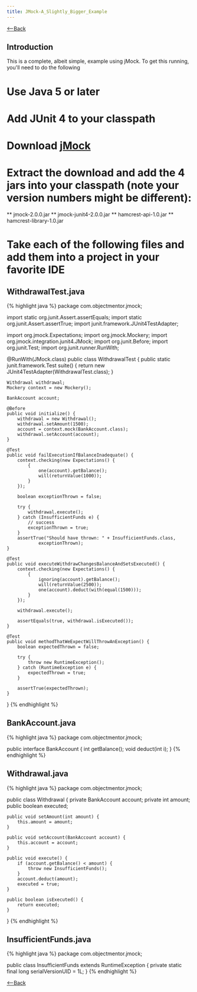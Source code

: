 ```yaml
---
title: JMock-A_Slightly_Bigger_Example
---
```

[<--Back](TDD_Example_Catalog)

## Introduction
This is a complete, albeit simple, example using jMock. To get this running, you'll need to do the following
# Use Java 5 or later
# Add JUnit 4 to your classpath
# Download [jMock](http://www.jmock.org/download.html)
# Extract the download and add the 4 jars into your classpath (note your version numbers might be different):
** jmock-2.0.0.jar
** jmock-junit4-2.0.0.jar
** hamcrest-api-1.0.jar
** hamcrest-library-1.0.jar
# Take each of the following files and add them into a project in your favorite IDE

## WithdrawalTest.java
{% highlight java %}
package com.objectmentor.jmock;

import static org.junit.Assert.assertEquals;
import static org.junit.Assert.assertTrue;
import junit.framework.JUnit4TestAdapter;

import org.jmock.Expectations;
import org.jmock.Mockery;
import org.jmock.integration.junit4.JMock;
import org.junit.Before;
import org.junit.Test;
import org.junit.runner.RunWith;

@RunWith(JMock.class)
public class WithdrawalTest {
    public static junit.framework.Test suite() {
        return new JUnit4TestAdapter(WithdrawalTest.class);
    }

    Withdrawal withdrawal;
    Mockery context = new Mockery();

    BankAccount account;

    @Before
    public void initialize() {
        withdrawal = new Withdrawal();
        withdrawal.setAmount(1500);
        account = context.mock(BankAccount.class);
        withdrawal.setAccount(account);
    }

    @Test
    public void failExecutionIfBalanceInadequate() {
        context.checking(new Expectations() {
            {
                one(account).getBalance();
                will(returnValue(1000));
            }
        });

        boolean exceptionThrown = false;

        try {
            withdrawal.execute();
        } catch (InsufficientFunds e) {
            // success
            exceptionThrown = true;
        }
        assertTrue("Should have thrown: " + InsufficientFunds.class,
                exceptionThrown);
    }

    @Test
    public void executeWithdrawChangesBalanceAndSetsExecuted() {
        context.checking(new Expectations() {
            {
                ignoring(account).getBalance();
                will(returnValue(2500));
                one(account).deduct(with(equal(1500)));
            }
        });

        withdrawal.execute();

        assertEquals(true, withdrawal.isExecuted());
    }

    @Test
    public void methodThatWeExpectWillThrowAnException() {
        boolean expectedThrown = false;

        try {
            throw new RuntimeException();
        } catch (RuntimeException e) {
            expectedThrown = true;
        }

        assertTrue(expectedThrown);
    }
}
{% endhighlight %}

## BankAccount.java
{% highlight java %}
package com.objectmentor.jmock;

public interface BankAccount {
    int getBalance();
    void deduct(int i);
}
{% endhighlight %}

## Withdrawal.java
{% highlight java %}
package com.objectmentor.jmock;

public class Withdrawal {
    private BankAccount account;
    private int amount;
    public boolean executed;

    public void setAmount(int amount) {
        this.amount = amount;
    }

    public void setAccount(BankAccount account) {
        this.account = account;
    }

    public void execute() {
        if (account.getBalance() < amount) {
            throw new InsufficientFunds();
        }
        account.deduct(amount);
        executed = true;
    }

    public boolean isExecuted() {
        return executed;
    }
}
{% endhighlight %}

## InsufficientFunds.java

{% highlight java %}
package com.objectmentor.jmock;

public class InsufficientFunds extends RuntimeException {
    private static final long serialVersionUID = 1L;
}
{% endhighlight %}

[<--Back](TDD_Example_Catalog)
